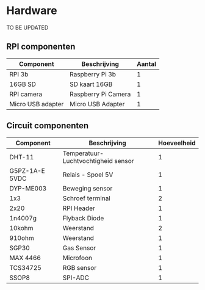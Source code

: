 # Hardware
TO BE UPDATED

## RPI componenten
| Component         | Beschrijving        | Aantal |
|-------------------|---------------------|--------|
| RPI 3b            | Raspberry Pi 3b     | 1      |
| 16GB SD           | SD kaart 16GB       | 1      |
| RPI camera        | Raspberry Pi Camera | 1      |
| Micro USB adapter | Micro USB Adapter   | 1      |

## Circuit componenten
| Component      | Beschrijving                        | Hoeveelheid |
|----------------|-------------------------------------|-------------|
| DHT-11         | Temperatuur-Luchtvochtigheid sensor | 1           |
| G5PZ-1A-E 5VDC | Relais - Spoel 5V                   | 1           |
| DYP-ME003      | Beweging sensor                     | 1           |
| 1x3            | Schroef terminal                    | 2           |
| 2x20           | RPI Header                          | 1           |
| 1n4007g        | Flyback Diode                       | 1           |
| 10kohm         | Weerstand                           | 2           |
| 910ohm         | Weerstand                           | 1           |
| SGP30          | Gas Sensor                          | 1           |
| MAX 4466       | Microfoon                           | 1           |
| TCS34725       | RGB sensor                          | 1           |
| SSOP8          | SPI-ADC                             | 1           |
